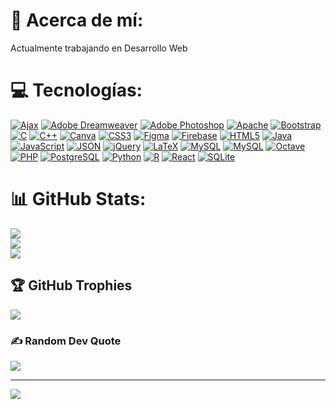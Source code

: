 # 💫 Acerca de mí:
Actualmente trabajando en Desarrollo Web


# 💻 Tecnologías:
[![Ajax](https://img.shields.io/badge/Ajax-0769AD?style=flat&logo=ajax&logoColor=white)](https://example.com)
[![Adobe Dreamweaver](https://img.shields.io/badge/Adobe%20Dreamweaver-FF61F6.svg?style=flat&logo=Adobe%20Dreamweaver&logoColor=white)](https://example.com)
[![Adobe Photoshop](https://img.shields.io/badge/adobephotoshop-%2331A8FF.svg?style=flat&logo=adobephotoshop&logoColor=white)](https://example.com)
[![Apache](https://img.shields.io/badge/apache-%23D42029.svg?style=flat&logo=apache&logoColor=white)](https://example.com)
[![Bootstrap](https://img.shields.io/badge/bootstrap-%23563D7C.svg?style=flat&logo=bootstrap&logoColor=white)](https://example.com)
[![C](https://img.shields.io/badge/c-%2300599C.svg?style=flat&logo=c&logoColor=white)](https://example.com)
[![C++](https://img.shields.io/badge/c++-%2300599C.svg?style=flat&logo=c%2B%2B&logoColor=white)](https://example.com)
[![Canva](https://img.shields.io/badge/Canva-%2300C4CC.svg?style=flat&logo=Canva&logoColor=white)](https://example.com)
[![CSS3](https://img.shields.io/badge/css3-%231572B6.svg?style=flat&logo=css3&logoColor=white)](https://example.com)
[![Figma](https://img.shields.io/badge/figma-%23F24E1E.svg?style=flat&logo=figma&logoColor=white)](https://example.com)
[![Firebase](https://img.shields.io/badge/firebase-%23039BE5.svg?style=flat&logo=firebase)](https://example.com)
[![HTML5](https://img.shields.io/badge/html5-%23E34F26.svg?style=flat&logo=html5&logoColor=white)](https://example.com)
[![Java](https://img.shields.io/badge/java-%23ED8B00.svg?style=flat&logo=java&logoColor=white)](https://example.com)
[![JavaScript](https://img.shields.io/badge/javascript-%23323330.svg?style=flat&logo=javascript&logoColor=%23F7DF1E)](https://example.com)
[![JSON](https://img.shields.io/badge/JSON-000000?style=flat&logo=json&logoColor=white)](https://example.com)
[![jQuery](https://img.shields.io/badge/jquery-%230769AD.svg?style=flat&logo=jquery&logoColor=white)](https://example.com)
[![LaTeX](https://img.shields.io/badge/latex-%23008080.svg?style=flat&logo=latex&logoColor=white)](https://example.com)
[![MySQL](https://img.shields.io/badge/mysql-%2300f.svg?style=flat&logo=mysql&logoColor=white)](https://example.com)
[![MySQL](https://img.shields.io/badge/MySQL-4479A1?style=flat&logo=mysql&logoColor=white)](https://example.com)
[![Octave](https://img.shields.io/badge/OCTAVE-darkblue?style=flat&logo=octave&logoColor=fcd683)](https://example.com)
[![PHP](https://img.shields.io/badge/php-%23777BB4.svg?style=flat&logo=php&logoColor=white)](https://example.com)
[![PostgreSQL](https://img.shields.io/badge/PostgreSQL-316192?style=flat&logo=postgresql&logoColor=white)](https://example.com)
[![Python](https://img.shields.io/badge/python-3670A0?style=flat&logo=python&logoColor=ffdd54)](https://example.com)
[![R](https://img.shields.io/badge/r-%23276DC3.svg?style=flat&logo=r&logoColor=white)](https://example.com)
[![React](https://img.shields.io/badge/react-%2361DAFB.svg?style=flat&logo=react&logoColor=white)](https://example.com)
[![SQLite](https://img.shields.io/badge/sqlite-%2307405e.svg?style=flat&logo=sqlite&logoColor=white)](https://example.com)

# 📊 GitHub Stats:
![](https://github-readme-stats.vercel.app/api?username=ErickRamirezO&theme=dark&hide_border=false&include_all_commits=false&count_private=false)<br/>
![](https://github-readme-streak-stats.herokuapp.com/?user=ErickRamirezO&theme=dark&hide_border=false)<br/>
![](https://github-readme-stats.vercel.app/api/top-langs/?username=ErickRamirezO&theme=dark&hide_border=false&include_all_commits=false&count_private=false&layout=compact)

## 🏆 GitHub Trophies
![](https://github-profile-trophy.vercel.app/?username=ErickRamirezO&theme=radical&no-frame=false&no-bg=true&margin-w=4)

### ✍️ Random Dev Quote
![](https://quotes-github-readme.vercel.app/api?type=horizontal&theme=radical)

---
[![](https://visitcount.itsvg.in/api?id=ErickRamirezO&icon=2&color=0)](https://visitcount.itsvg.in)

<!-- Proudly created with GPRM ( https://gprm.itsvg.in ) -->
